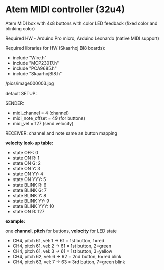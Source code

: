 # Atem MIDI controller (32u4)

Atem MIDI box with 4x8 buttons with color LED feedback (fixed color and blinking color)

Required HW - Arduino Pro micro, Arduino Leonardo (native MIDI support)

Required libraries for HW (Skaarhoj BI8 boards):
- include "Wire.h"
- include "MCP23017.h"
- include "PCA9685.h"
- include "SkaarhojBI8.h"

/pics/image000003.jpg

default SETUP:

SENDER:
 - midi_channel = 4 (channel)
 - midi_note_offset = 49 (for buttons)
 - midi_vel = 127 (send velocity)

RECEIVER:
channel and note same as button mapping

**velocity look-up table:**

- state      OFF:  0
- state     ON R:  1
- state     ON G:  2
- state     ON Y:  3
- state     ON YY: 4
- state    ON YYY: 5
- state BLINK   R: 6
- state BLINK   G: 7
- state BLINK   Y: 8
- state BLINK  YY: 9
- state BLINK YYY: 10
- state     ON R:  127

**example:**

one **channel**, **pitch** for buttons, **velocity** for LED state
- CH4, pitch 61, vel: 1 -> 61 = 1st button, 1=red
- CH4, pitch 61, vel: 2 -> 61 = 1st button, 2=green
- CH4, pitch 61, vel: 3 -> 61 = 1st button, 3=yellow
- CH4, pitch 62, vel: 6 -> 62 = 2nd button, 6=red blink
- CH4, pitch 63, vel: 7 -> 63 = 3rd button, 7=green blink
